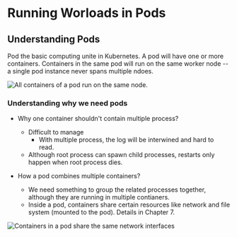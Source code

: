 # Running Worloads in Pods

## Understanding Pods

Pod the basic computing unite in Kubernetes. A pod will have one or more containers. Containers in the same pod will run on the same worker node -- a single pod instance never spans multiple ndoes. 

![All containers of a pod run on the same node.](https://drek4537l1klr.cloudfront.net/luksa3/v-14/Figures/05image003.png)

### Understanding why we need pods 

- Why one container shouldn't contain multiple process?
  - Difficult to manage
    - With multiple process, the log will be interwined and hard to read.
  - Although root process can spawn child processes, restarts only happen when root process dies.

- How a pod combines multiple containers?
  - We need something to group the related processes together, although they are running in multiple contianers.
  - Inside a pod, containers share certain resources like network and file system (mounted to the pod). Details in Chapter 7.

![Containers in a pod share the same network interfaces](https://drek4537l1klr.cloudfront.net/luksa3/v-14/Figures/05image004.png)
